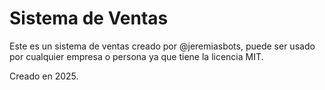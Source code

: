 # Sistema de Ventas

Este es un sistema de ventas creado por @jeremiasbots, puede ser usado por cualquier empresa o persona ya que tiene la licencia MIT.

Creado en 2025.